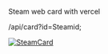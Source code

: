 Steam web card with vercel

/api/card?id=Steamid;

[![SteamCard](https://steam-status-card.vercel.app/api/card?id=CilginSinek)](https://steam-status-card.vercel.app/api/card?id=CilginSinek)
